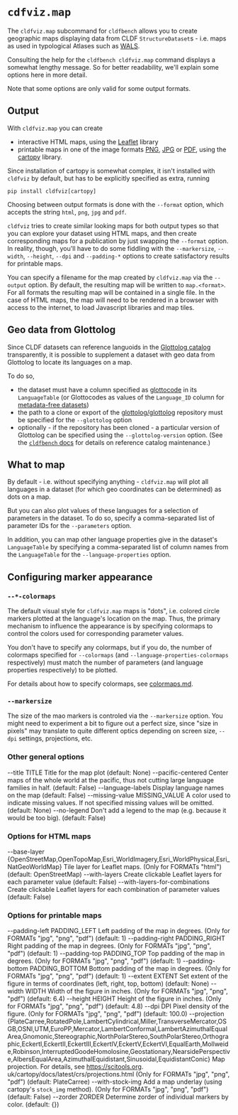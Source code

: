 # `cdfviz.map`

The `cldfviz.map` subcommand for `cldfbench` allows you to create geographic maps displaying data from CLDF
`StructureDataset`s - i.e. maps as used in typological Atlases such as [WALS](https://wals.info).

Consulting the help for the `cldfbench cldfviz.map` command displays a somewhat lengthy message. So for better
readability, we'll explain some options here in more detail.

Note that some options are only valid for some output formats.


## Output

With `cldfviz.map` you can create
- interactive HTML maps, using the [Leaflet](https://leafletjs.com/) library
- printable maps in one of the image formats [PNG](https://en.wikipedia.org/wiki/Portable_Network_Graphics), 
  [JPG](https://en.wikipedia.org/wiki/JPEG) or [PDF](https://en.wikipedia.org/wiki/PDF), using the
  [cartopy](https://pypi.org/project/Cartopy/) library.

Since installation of cartopy is somewhat complex, it isn't installed with `cldfviz` by default, but has to
be explicitly specified as extra, running
```shell
pip install cldfviz[cartopy]
```

Choosing between output formats is done with the `--format` option, which accepts the string `html`, `png`, `jpg`
and `pdf`.

`cldfviz` tries to create similar looking maps for both output types so that you can explore your dataset using
HTML maps, and then create corresponding maps for a publication by just swapping the `--format` option.
In reality, though, you'll have to do some fiddling with the `--markersize`, `--width`, `--height`, `--dpi` and
`--padding-*` options to create satisfactory results for printable maps.

You can specify a filename for the map created by `cldfviz.map` via the `--output` option. By default, the
resulting map will be written to `map.<format>`. For all formats the resulting map will be contained in a single
file. In the case of HTML maps, the map will need to be rendered in a browser with access to the internet, to
load Javascript libraries and map tiles.


## Geo data from Glottolog

Since CLDF datasets can reference languoids in the [Glottolog catalog](https://glottolog.org) transparently,
it is possible to supplement a dataset with geo data from Glottolog to locate its languages on a map.

To do so,
- the dataset must have a column specified as [glottocode](https://cldf.clld.org/v1.0/terms.rdf#glottocode) in
  its `LanguageTable` (or Glottocodes as values of the `Language_ID` column for [metadata-free datasets](https://github.com/cldf/cldf#metadata-free-conformance))
- the path to a clone or export of the [glottolog/glottolog](https://github.com/glottolog/glottolog) repository
  must be specified for the `--glottolog` option
- optionally - if the repository has been cloned - a particular version of Glottolog can be specified using the
  `--glottolog-version` option. (See the [`cldfbench` docs](https://github.com/cldf/cldfbench/#catalogs) for details 
  on reference catalog maintenance.)


## What to map

By default - i.e. without specifying anything - `cldfviz.map` will plot all languages in a dataset (for which
geo coordinates can be determined) as dots on a map.

But you can also plot values of these languages for a selection of parameters in the dataset. To do so, specify
a comma-separated list of parameter IDs for the `--parameters` option.

In addition, you can map other language properties give in the dataset's `LanguageTable` by specifying a comma-separated
list of column names from the `LanguageTable` for the `--language-properties` option.


## Configuring marker appearance

### `--*-colormaps`

The default visual style for `cldfviz.map` maps is "dots", i.e. colored circle markers plotted at the
language's location on the map. Thus, the primary mechanism to influence the appearance is by specifying
colormaps to control the colors used for corresponding parameter values.

You don't have to specify any colormaps, but if you do, the number of colormaps specified for
`--colormaps` (and `--language-properties-colormaps` respectively) must match the number of parameters 
(and language properties respectively) to be plotted.

For details about how to specify colormaps, see [colormaps.md](colormaps.md).


### `--markersize`

The size of the mao markers is controled via the `--markersize` option. You might need to experiment a bit
to figure out a perfect size, since "size in pixels" may translate to quite different optics depending on
screen size, `--dpi` settings, projections, etc.


### Other general options

  --title TITLE         Title for the map plot (default: None)
  --pacific-centered    Center maps of the whole world at the pacific, thus
                        not cutting large language families in half. (default:
                        False)
  --language-labels     Display language names on the map (default: False)
  --missing-value MISSING_VALUE
                        A color used to indicate missing values. If not
                        specified missing values will be omitted. (default:
                        None)
  --no-legend           Don't add a legend to the map (e.g. because it would
                        be too big). (default: False)


### Options for HTML maps

  --base-layer {OpenStreetMap,OpenTopoMap,Esri_WorldImagery,Esri_WorldPhysical,Esri_NatGeoWorldMap}
                        Tile layer for Leaflet maps. (Only for FORMATs "html")
                        (default: OpenStreetMap)
  --with-layers         Create clickable Leaflet layers for each parameter
                        value (default: False)
  --with-layers-for-combinations
                        Create clickable Leaflet layers for each combination
                        of parameter values (default: False)


### Options for printable maps

  --padding-left PADDING_LEFT
                        Left padding of the map in degrees. (Only for FORMATs
                        "jpg", "png", "pdf") (default: 1)
  --padding-right PADDING_RIGHT
                        Right padding of the map in degrees. (Only for FORMATs
                        "jpg", "png", "pdf") (default: 1)
  --padding-top PADDING_TOP
                        Top padding of the map in degrees. (Only for FORMATs
                        "jpg", "png", "pdf") (default: 1)
  --padding-bottom PADDING_BOTTOM
                        Bottom padding of the map in degrees. (Only for
                        FORMATs "jpg", "png", "pdf") (default: 1)
  --extent EXTENT       Set extent of the figure in terms of coordinates
                        (left, right, top, bottom) (default: None)
  --width WIDTH         Width of the figure in inches. (Only for FORMATs
                        "jpg", "png", "pdf") (default: 6.4)
  --height HEIGHT       Height of the figure in inches. (Only for FORMATs
                        "jpg", "png", "pdf") (default: 4.8)
  --dpi DPI             Pixel density of the figure. (Only for FORMATs "jpg",
                        "png", "pdf") (default: 100.0)
  --projection {PlateCarree,RotatedPole,LambertCylindrical,Miller,TransverseMercator,OSGB,OSNI,UTM,EuroPP,Mercator,LambertConformal,LambertAzimuthalEqualArea,Gnomonic,Stereographic,NorthPolarStereo,SouthPolarStereo,Orthographic,EckertI,EckertII,EckertIII,EckertIV,EckertV,EckertVI,EqualEarth,Mollweide,Robinson,InterruptedGoodeHomolosine,Geostationary,NearsidePerspective,AlbersEqualArea,AzimuthalEquidistant,Sinusoidal,EquidistantConic}
                        Map projection. For details, see https://scitools.org.
                        uk/cartopy/docs/latest/crs/projections.html (Only for
                        FORMATs "jpg", "png", "pdf") (default: PlateCarree)
  --with-stock-img      Add a map underlay (using cartopy's `stock_img`
                        method). (Only for FORMATs "jpg", "png", "pdf")
                        (default: False)
  --zorder ZORDER       Determine zorder of individual markers by color.
                        (default: {})
